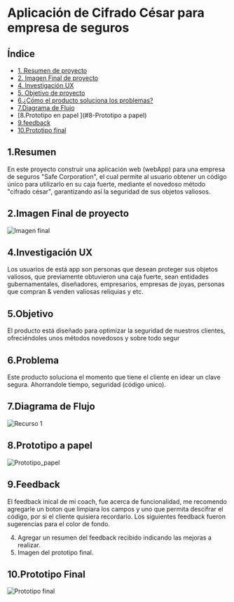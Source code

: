 # Aplicación de Cifrado César para empresa de seguros

## Índice

* [1. Resumen de proyecto](#1-Resumen)
* [2. Imagen Final de proyecto](#2-Imagen)
* [4. Investigación UX](#4-Investigación)
* [5. Objetivo de proyecto](#5-Objetivo)
* [6.¿Cómo el producto soluciona los problemas? ](#6-Problema)
* [7.Diagrama de Flujo ](#7-Feedback)
* [8.Prototipo en papel ](#8-Prototipo a papel)
* [9.feedback  ](#9-Feedback)
* [10.Prototipo final ](#10-prototipo)



## 1.Resumen
En este proyecto construir una aplicación web (webApp) para una empresa de seguros "Safe Corporation", el cual permite al usuario obtener un código único para utilizarlo en su caja fuerte, mediante el novedoso método "cifrado césar", garantizando así la seguridad de sus objetos valiosos.

## 2.Imagen Final de proyecto

![Imagen final](https://user-images.githubusercontent.com/60928881/75128006-1375fb80-5690-11ea-929d-6b8f2f391398.jpg)

## 4.Investigación UX
Los usuarios de está app son personas que desean proteger sus objetos valiosos, que previamente obtuvieron una caja fuerte, sean entidades gubernamentales, diseñadores, empresarios, empresas de joyas, personas que compran & venden valiosas reliquias y etc. 

## 5.Objetivo
El producto está diseñado para optimizar la seguridad de nuestros clientes, ofreciéndoles unos métodos novedosos y sobre todo segur

## 6.Problema
Este producto soluciona el momento que tiene el cliente en idear un clave segura. Ahorrandole tiempo, seguridad (código unico).

## 7.Diagrama de Flujo
![Recurso 1](https://user-images.githubusercontent.com/60928881/75129095-6f8f4e80-5695-11ea-8c69-f1a595648c47.png)

## 8.Prototipo a papel
![Prototipo_papel](https://user-images.githubusercontent.com/60928881/75130473-7f5e6100-569c-11ea-97c8-4bf82cc598f6.jpeg)

## 9.Feedback
El feedback inical de mi coach, fue acerca de funcionalidad, me recomendo agregarle un boton que limpiara los campos y uno que permita descifrar el código, por si el cliente quisiera recordarlo. Los siguientes feedback fueron sugerencias para el color de fondo. 

  4. Agregar un resumen del feedback recibido indicando las mejoras a realizar.
  5. Imagen del prototipo final.
  
  ## 10.Prototipo Final
 
  ![Prototipo final](https://user-images.githubusercontent.com/60928881/75128113-98f9ab80-5690-11ea-95cf-a0a1c2cd15d4.jpg)





